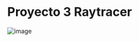 # Proyecto 3 Raytracer

![image](https://github.com/LINDAINES213/Proyecto3_Raytracer/assets/77686175/d1662e93-b6d2-4394-afae-ca6565c29295)

